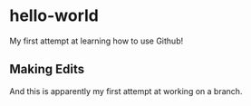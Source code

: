 # hello-world
My first attempt at learning how to use Github!

## Making Edits
And this is apparently my first attempt at working on a branch.
